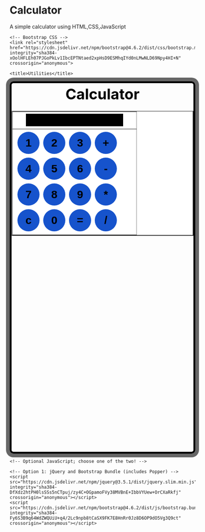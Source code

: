 # Calculator
A simple calculator using HTML,CSS,JavaScript
<!doctype html>
<html lang="en">
  <head>
    <!-- Required meta tags -->
    <meta charset="utf-8">
    <meta name="viewport" content="width=device-width, initial-scale=1, shrink-to-fit=no">

    <!-- Bootstrap CSS -->
    <link rel="stylesheet" href="https://cdn.jsdelivr.net/npm/bootstrap@4.6.2/dist/css/bootstrap.min.css" integrity="sha384-xOolHFLEh07PJGoPkLv1IbcEPTNtaed2xpHsD9ESMhqIYd0nLMwNLD69Npy4HI+N" crossorigin="anonymous">

    <title>Utilities</title>
  </head>
  <style>
    li>a
    {
        color: white;
    }
.title {  
margin-bottom: 10px;  
padding: 5px 0;  
font-size: 40px;  
font-weight: bold;  
text-align: center;  
color: black;    
}  
input[type=button] {  
  width: 60px;  
  height: 60px;  
  float: left;  
  padding: 0;  
  margin: 5px;  
  box-sizing: border-box;  
  background: #1653cc;  
  border: none;  
  font-size: 30px;  
  line-height: 30px;  
  border-radius: 50%;  
  font-weight: 700;  
  color: black;  
  cursor: pointer;    
}  
input[type=text] {  
  width: 270px;  
  height: 60px;  
  float: left;  
  padding: 0;  
  box-sizing: border-box;  
  border: none;  
  background: none;  
  color: white;  
  text-align: right;  
  font-weight: 700;  
  font-size: 60px;  
  line-height: 60px;  
  margin: 0 25px;  
  }  
.calculator {   
  box-shadow: 0px 0px 0px 10px #666;  
  border: 5px solid black;  
  border-radius: 10px;  
}  
#display {  
  height: 40px;  
  text-align: right;  
  background-color: black;  
  border: 3px solid white;  
  font-size: 18px;  
  left: 2px;  
  top: 2px;  
  color: white;  
}  
.btnTop {  
  color: white;  
  background-color: white;  
  font-size: 14px;  
  margin: auto;
  width: 50px;  
  height: 25px;  
}     
     
   
  </style>
  <body style="background-image: url(./Backgrounds/maths\ back.jpg);">
   <form name="Calculator" class = "calculator" style="height: 1000px;"> 
    <div class = "title"  align="center">  
      Calculator 
    </div>   
<table border="2" align="center" cellpadding="15" cellspacing="12" bgcolor="white">  
<tr>  
<td>  
<input type="text" name="Input" Size="35" id="display">  
<br>  
</td>  
</tr>  
<tr>  
<td>  
<input type="button" name = "one" style="font-size:30px" value=" 1 " OnClick="Calculator.Input.value += '1'">  
<input type="button" name = "two" style = "font-size:30px" value=" 2 " OnCLick="Calculator.Input.value += '2'">  
<input type="button" name = "three" style="font-size:30px" value=" 3 " OnClick="Calculator.Input.value += '3'">  
<input type="button" name="add" class ="btnTop" style="font-size:30px" value=" + " OnClick="Calculator.Input.value += ' + '">  
<br>  
<input type="button" name = "four" style="font-size:30px" value=" 4 " OnClick="Calculator.Input.value += '4'">  
<input type="button" name = "five" style="font-size:30px" value=" 5 " OnCLick="Calculator.Input.value += '5'">  
<input type="button" name = "six" style="font-size:30px" value=" 6 " OnClick="Calculator.Input.value += '6'">  
<input type="button" name = "minus" style="font-size:30px" value=" - " OnClick="Calculator.Input.value += ' - '">  
<br>  
<input type="button" name = "seven" style="font-size:30px" value=" 7 " OnClick="Calculator.Input.value += '7'">  
<input type="button" name = "eight" style="font-size:30px" value=" 8 " OnCLick="Calculator.Input.value += '8'">  
<input type="button" name = "nine" style="font-size:30px" value=" 9 " OnClick="Calculator.Input.value += '9'">  
<input type="button" name = "mul" style="font-size:30px" value=" * "   
OnClick="Calculator.Input.value += ' * '">  
<br>  
<input type="button" name = "clear" style="font-size:30px" value=" c " OnClick="Calculator.Input.value = ''">  
<input type="button" name="zero" style="font-size:30px" value=" 0 " OnClick="Calculator.Input.value += '0'">  
<input type="button" name="DoIt" style="font-size:30px" value=" = " OnClick="Calculator.Input.value = eval(Calculator.Input.value)">  
<input type="button" name="div" style="font-size:30px" value=" / " OnClick="Calculator.Input.value += ' / '">  
<br>  
</td>  
 
</tr>  
</table>  
</form>  
      

    <!-- Optional JavaScript; choose one of the two! -->

    <!-- Option 1: jQuery and Bootstrap Bundle (includes Popper) -->
    <script src="https://cdn.jsdelivr.net/npm/jquery@3.5.1/dist/jquery.slim.min.js" integrity="sha384-DfXdz2htPH0lsSSs5nCTpuj/zy4C+OGpamoFVy38MVBnE+IbbVYUew+OrCXaRkfj" crossorigin="anonymous"></script>
    <script src="https://cdn.jsdelivr.net/npm/bootstrap@4.6.2/dist/js/bootstrap.bundle.min.js" integrity="sha384-Fy6S3B9q64WdZWQUiU+q4/2Lc9npb8tCaSX9FK7E8HnRr0Jz8D6OP9dO5Vg3Q9ct" crossorigin="anonymous"></script>

   
  </body>
</html>
